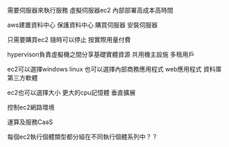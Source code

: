 需要伺服器來執行服務
虛擬伺服器ec2
內部部署高成本高時間

aws建置資料中心
保護資料中心
購買伺服器
安裝伺服器

只需要購買ec2
隨時可以停止
按實際用量付費

hypervison負責虛擬機之間分享基礎實體資源
共用機主設施 多租用戶

ec2可以選擇windows linux
也可以選擇內部商務應用程式
web應用程式
資料庫
第三方軟體

ec2也可以選擇大小
更大的cpu記憶體 垂直擴展

控制ec2網路環境

運算及服務CaaS

每個ec2執行個體類型都分組在不同執行個體系列中？？